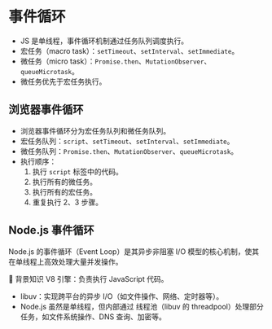 # 事件循环

- JS 是单线程，事件循环机制通过任务队列调度执行。
- 宏任务（macro task）：`setTimeout`、`setInterval`、`setImmediate`。
- 微任务（micro task）：`Promise.then`、`MutationObserver`、`queueMicrotask`。
- 微任务优先于宏任务执行。

## 浏览器事件循环

- 浏览器事件循环分为宏任务队列和微任务队列。
- 宏任务队列：`script`、`setTimeout`、`setInterval`、`setImmediate`。
- 微任务队列：`Promise.then`、`MutationObserver`、`queueMicrotask`。
- 执行顺序：
  1. 执行 `script` 标签中的代码。
  2. 执行所有的微任务。
  3. 执行所有的宏任务。
  4. 重复执行 2、3 步骤。

## Node.js 事件循环

Node.js 的事件循环（Event Loop）是其异步非阻塞 I/O 模型的核心机制，使其在单线程上高效处理大量并发操作。

🧠 背景知识
V8 引擎：负责执行 JavaScript 代码。

- libuv：实现跨平台的异步 I/O（如文件操作、网络、定时器等）。
- Node.js 虽然是单线程，但内部通过 线程池（libuv 的 threadpool）处理部分任务，如文件系统操作、DNS 查询、加密等。
